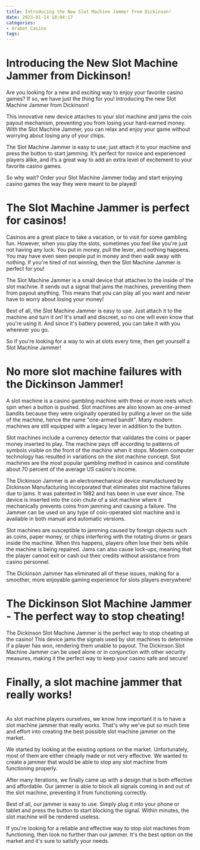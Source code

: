 ```yaml
---
title: Introducing the New Slot Machine Jammer from Dickinson!
date: 2023-01-14 18:04:17
categories:
- 4rabet Casino
tags:
---
```



#  Introducing the New Slot Machine Jammer from Dickinson!

Are you looking for a new and exciting way to enjoy your favorite casino games? If so, we have just the thing for you! Introducing the new Slot Machine Jammer from Dickinson!

This innovative new device attaches to your slot machine and jams the coin payout mechanism, preventing you from losing your hard-earned money. With the Slot Machine Jammer, you can relax and enjoy your game without worrying about losing any of your chips.

The Slot Machine Jammer is easy to use; just attach it to your machine and press the button to start jamming. It’s perfect for novice and experienced players alike, and it’s a great way to add an extra level of excitement to your favorite casino games.

So why wait? Order your Slot Machine Jammer today and start enjoying casino games the way they were meant to be played!

#  The Slot Machine Jammer is perfect for casinos!

Casinos are a great place to take a vacation, or to visit for some gambling fun. However, when you play the slots, sometimes you feel like you're just not having any luck. You put in money, pull the lever, and nothing happens. You may have even seen people put in money and then walk away with nothing. If you're tired of not winning, then the Slot Machine Jammer is perfect for you!

The Slot Machine Jammer is a small device that attaches to the inside of the slot machine. It sends out a signal that jams the machines, preventing them from payout anything. This means that you can play all you want and never have to worry about losing your money!

Best of all, the Slot Machine Jammer is easy to use. Just attach it to the machine and turn it on! It's small and discreet, so no one will even know that you're using it. And since it's battery powered, you can take it with you wherever you go.

So if you're looking for a way to win at slots every time, then get yourself a Slot Machine Jammer!

#  No more slot machine failures with the Dickinson Jammer!

A slot machine is a casino gambling machine with three or more reels which spin when a button is pushed. Slot machines are also known as one-armed bandits because they were originally operated by pulling a lever on the side of the machine, hence the name "one-armed bandit". Many modern machines are still equipped with a legacy lever in addition to the button.

Slot machines include a currency detector that validates the coins or paper money inserted to play. The machine pays off according to patterns of symbols visible on the front of the machine when it stops. Modern computer technology has resulted in variations on the slot machine concept. Slot machines are the most popular gambling method in casinos and constitute about 70 percent of the average US casino's income.

The Dickinson Jammer is an electromechanical device manufactured by Dickinson Manufacturing Incorporated that eliminates slot machine failures due to jams. It was patented in 1982 and has been in use ever since. The device is inserted into the coin chute of a slot machine where it mechanically prevents coins from jamming and causing a failure. The Jammer can be used on any type of coin-operated slot machine and is available in both manual and automatic versions.

Slot machines are susceptible to jamming caused by foreign objects such as coins, paper money, or chips interfering with the rotating drums or gears inside the machine. When this happens, players often lose their bets while the machine is being repaired. Jams can also cause lock-ups, meaning that the player cannot exit or cash out their credits without assistance from casino personnel.

The Dickinson Jammer has eliminated all of these issues, making for a smoother, more enjoyable gaming experience for slots players everywhere!

#  The Dickinson Slot Machine Jammer - The perfect way to stop cheating!

The Dickinson Slot Machine Jammer is the perfect way to stop cheating at the casino! This device jams the signals used by slot machines to determine if a player has won, rendering them unable to payout. The Dickinson Slot Machine Jammer can be used alone or in conjunction with other security measures, making it the perfect way to keep your casino safe and secure!

#  Finally, a slot machine jammer that really works!

#

As slot machine players ourselves, we know how important it is to have a slot machine jammer that really works. That's why we've put so much time and effort into creating the best possible slot machine jammer on the market.

We started by looking at the existing options on the market. Unfortunately, most of them are either cheaply made or not very effective. We wanted to create a jammer that would be able to stop any slot machine from functioning properly.

After many iterations, we finally came up with a design that is both effective and affordable. Our jammer is able to block all signals coming in and out of the slot machine, preventing it from functioning correctly.

Best of all, our jammer is easy to use. Simply plug it into your phone or tablet and press the button to start blocking the signal. Within minutes, the slot machine will be rendered useless.

If you're looking for a reliable and effective way to stop slot machines from functioning, then look no further than our jammer. It's the best option on the market and it's sure to satisfy your needs.